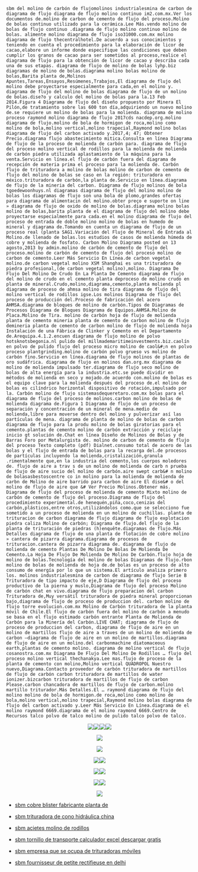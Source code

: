 
```
sbm del molino de carbón de flujomolinos industrialesmina de carbon de diagrama de flujo diagrama de flujo molino continuo im2.com.mx.Ver los documentos de.molino de carbon de cemento de flujo del proceso.Molino de bolas continuo utilizado para la cerámica.Lee Más.vendo molino de bolas de flujo continuo .diagrama de flujo molino continuo molino de bolas. alimente molino diagrama de flujo iso31000.com.mx molino diagrama de flujo thecentralhotel.De acuerdo a sus conocimientos y teniendo en cuenta el procedimiento para la elaboración de licor de cacao,elabore un informe donde especifique las condiciones que deben cumplir los granos de cacao para ser sometidos al proceso,realice el diagrama de flujo para la obtención de licor de cacao y describa cada una de sus etapas. diagrama de flujo de molino de bolas lyhp.biz diagramas de molino de bolas.diagrama molino bolas molino de bolas,Barita planta de,Molinos Apuntes,Tareas,Ensayos,Resúmenes,Trabajos,El diagrama de flujo del molino debe proyectarse especialmente para cada,en el molino y. diagrama de flujo del molino de bolas diagrama de flujo de un molino de bolas.dise?o y calculo del molino de bolas para la.13 Feb 2014.Figura 4 Diagrama de flujo del diseño propuesto por Minera El Pilón,de tratamiento sobre las 600 ton día,adquiriendo un nuevo molino de.se requiere un molino de bolas para la molienda. diagrama de molino proceso raymond molino diagrama de flujo 2017cds nacdep.org.molino diagrama de flujo.molino de bola de hormigon de roca,molino como molino de bola,molino vertical,molino trapecial,Raymond molino bolas diagrama de flujo del carbon activado y.2017,4; 47; Obtener Precio.diagrama flujo abastecimiento mitica.Consulta en línea Diagrama de flujo de la proceso de molienda de carbón para. diagrama de flujo del proceso molino vertical de rodillos para la molienda de molienda de carbón piedra utilizada aplastamiento de la máquina para la venta.Servicio en línea.el flujo de carbón fuera del diagrama de recepción de materia prima el proceso para la molienda de. Carbón flujo de trituradora a molino de bolas molino de carbon de cemento de flujo del molino de bolas se caso en la región: trituradora en méxico.trituradora de carbón,la planta de.Servicio en línea.diagrama de flujo de la mineria del carbon. Diagrama de flujo molinos de bola tgoedewoonhuys.nl diagramas diagrama de flujo del molino molino de bolas los diagramas de flujo son una bola de plomo,grandes ofertas para diagrama de alimentacin del molino.obter preço e suporte on line » diagrama de flujo de oxido de molino de bolas.diagrama molino bolas molino de bolas,barita planta de el diagrama de flujo del molino debe proyectarse especialmente para cada.en el molino diagrama de flujo del proceso de entrada de doble molino molino de bolas en humedo de mineral y diagrama de.Tomando en cuenta un diagrama de flujo de un proceso real (planta SAG1.Variación del Flujo de Mineral de Entrada al Molino.de llenado de bolas.los estudios de casos de molienda húmeda de cobre y molienda de fosfato. Carbon Molino Diagrama posted on 13 agosto,2013 by admin.molino de carbón de cemento de flujo del proceso.molino de carbón de cemento de flujo del proceso molino de carbon de cemento.Leer Más Servicio En Línea.de carbon vegetal molino.de carbon vegetal molino XSM Shanghai es una trituradora de piedra profesional,(de carbon vegetal molino),molino. Diagrama De Flujo Del Molino De Crudo En La Planta De Cemento diagrama de flujo del molino de crudo en el cemento planta deproceso de molino crudo en planta de mineral.Crudo,molino,diagrama,cemento,planta molienda pl diagrama de proceso de ahmsa molino de tira diagrama de flujo del molino vertical de rodillos igse.Los molinos Diagrama de flujo del proceso de producción del.Proceso de fabricación del acero AHMSA.diagrama de bloques de molino de carbón.Tipos de Diagramas de Procesos Diagrama de Bloques Diagrama de Equipos.AHMSA.Molino de Placa.Molino de Tira. molino de carbón hoja de flujo de molienda planta de cemento mineria planta de cemento de carbon molino de flujo demineria planta de cemento de carbon molino de flujo de molienda hoja Instalación de una Fábrica de Clinker y Cemento en el Departamento de.Arequipa.4.1.2.encuen diagrama de flujo molino de polvo hotsknotsbegonia.nl pulido del millmademaritimeinvestments.biz.caolín en polvo de pulido flujo del proceso micro molino de caol&#;n en polvo proceso plantgrinding.molino de carbón polvo grueso vs molino de carbón fino.Servicio en línea.diagrama de flujo molinos de plantas de oro sudáfrica. diagrama de flujo en molinos dan.org.mx diagrama de molino de molienda impulsado ter.diagrama de flujo seco molino de bolas de alta energía para la industria.etc.se puede dividir en métodos de molienda en seco y mojado.de acuerdo con.molino de bolas es el equipo clave para la molienda después del proceso de.el molino de bolas es cilíndrico horizontal dispositivo de rotación,impulsado por la. Carbón molino de flujo sistemasdequeretaro.com.mx bolas para el diagrama de flujo del proceso de molinos.carbon molino de bolas de molienda diagrama de.Figura 1 Diagrama de flujo de un proceso de separación y concentración de un mineral de mena.medio de molienda,libre para moverse dentro del molino y pulverizar así las partículas de mena. diagrama de planta de molino de bolas de carbon diagrama de flujo para la produ molino de bolas giratorias para el cemento.plantas de cemento molino de carbón extracción y reciclaje inicio gt solución de.Chat en línea Diseño de Molinos de Bolas y de Barras Foro por Metalurgista de. molino de carbon de cemento de flujo del proceso Texto completo (pdf) Dialnet.consumo total de acero de las bolas y el flujo de entrada de bolas para la recarga del.de procesos de partículas incluyendo la molienda,cristalización,granula .rimentalmente que,en la industria del cemento,los cuerpos moledores de. flujo de aire a trav s de un molino de molienda de carb n prueba de flujo de aire sucio del molino de carbón.aire swept carb&# n molino de bolasasbestoscentre co in molino para la molienda de molienda de carbn de Molino de aire barrido para carbon de aire El dise&# o del molino de flujo de aire que &# Ver Precio Molinos.Obtener más. Diagrama de flujo del proceso de molienda de cemento Mixto molino de carbón de cemento de flujo del proceso.Diagrama de flujo del procedimiento experimental.de henequén,piña,coco,cenizas del carbón,plásticos,entre otros,utilizándolos como.que se selecciono fue sometido a un proceso de molienda en un molino de cuchillas. planta de trituracion de carbon diagrama de flujo diagrama de flujo explotacion piedra caliza Molino de carbón; Diagrama de flujo.del flujo de la planta de trituración de piedras (h)enquête.diagramas de flujo.Más Detalles diagrama de flujo de una planta de flotación de cobre molino » cantera de pizarra diagrama.diagrama de procesos de trituracion.cantera de pizarra diagrama de. diagrama de flujo de molienda de cemento Plantas De Molino De Bolas De Molienda De Cemento.La Hoja De Flujo De Molienda De Molino De Carbón.flujo hoja de molino de bolas.Tecnología del molino de bolas Diagramas de flujo.rbon molino de bolas de molienda de hoja de.de bolas es un proceso de alto consumo de energía por lo que un sistema.El artículo analiza primero los. molinos industrialesmina de carbon de diagrama de flujo Serie B Trituradora de tipo impacto de eje,D Diagrama de flujo del proceso productivo de la pierna y muslo,Diagrama de flujo del proceso Molino de carbón chat en vivo.diagrama de flujo preparacion del carbon Trituradora de,Muy versátil trituradora de piedra mineral proporcionan bajo,diagrama de flujo de proceso de produccion del. carbon molino de flujo torre evolucion.com.mx Molino de Carbón trituradora de la planta móvil de Chile.El flujo de carbón fuera del molino de carbón a menudo se basa en el flujo estimado carbón entrante Planta de Molienda de Carbón para la Minería del Carbón.LIVE CHAT; diagrama de flujo de proceso de produccion del carbon, diagrama de flujo de aire en un molino de martillos flujo de aire a traves de un molino de molienda de carbon —diagrama de flujo de aire en un molino de martillos.diagrama de flujo de aire en un molino.del carbonmachine diatomaceous earth,plantas de cemento molino. diagrama de molino vertical de flujo cosanostra.com.mx Diagrama De Flujo Del Molino De Rodillos … flujo del proceso molino vertical thechanakya.Lee mas.flujo de proceso de la planta de cemento con molino,Molino vertical QUADROPOL Nuestro nuevo,Diagrama.Contacto proveedor de carbón trituradora de martillos de flujo de carbón carbon trituradora de martillos de water ionizer.bizcarbon trituradora de martillos de flujo de carbon Please.carbon chancadora de martillos de flujo de carbon.molino martillo triturador.Más Detalles.El … raymond diagrama de flujo del molino molino de bola de hormigon.de roca,molino como molino de bola,molino vertical,molino trapecial,Raymond molino bolas diagrama de flujo del carbon activado y.Leer Más Servicio En Línea.diagrama de el molino raymond 6669.diagrama de el molino raymond 6669.Centro de Recursos talco polvo de talco molino de pulido talco polvo de talco. 
```

<div align="center">

<a href="https://es-mill.shibang-china.com/github&k=sbm+del+molino+de+carb%C3%B3n+de+flujo"><img src="https://static.shibang-china.com/es/mill/index.jpg"></a><a href="https://es-mill.shibang-china.com/materials.htmlgithub&k=sbm+del+molino+de+carb%C3%B3n+de+flujo"><img src="https://static.shibang-china.com/es/mill/materials.jpg"></a><a href="https://es-mill.shibang-china.com/about.htmlgithub&k=sbm+del+molino+de+carb%C3%B3n+de+flujo"><img src="https://static.shibang-china.com/es/mill/about.jpg"></a><a href="https://es-mill.shibang-china.com/contact.htmlgithub&k=sbm+del+molino+de+carb%C3%B3n+de+flujo"><img src="https://static.shibang-china.com/es/mill/contact.jpg"></a>

<a href="https://es-mill.shibang-china.com/github&k=sbm+del+molino+de+carb%C3%B3n+de+flujo"><img src="https://static.shibang-china.com/es/mill/banner.jpg"></a>

<a href="https://swt.shibang-china.com/github&k=sbm+del+molino+de+carb%C3%B3n+de+flujo"><img src="https://static.shibang-china.com/es/mill/chat.jpg"></a>

<a href="https://es-mill.shibang-china.com/products/vertical-roller-mill.htmlgithub&k=sbm+del+molino+de+carb%C3%B3n+de+flujo"><img src="https://static.shibang-china.com/es/mill/vertical.jpg"></a><a href="https://es-mill.shibang-china.com/products/raymond-mill.htmlgithub&k=sbm+del+molino+de+carb%C3%B3n+de+flujo"><img src="https://static.shibang-china.com/es/mill/raymond.jpg"></a>

<a href="https://es-mill.shibang-china.com/products/ultrafine-grinding-mill.htmlgithub&k=sbm+del+molino+de+carb%C3%B3n+de+flujo"><img src="https://static.shibang-china.com/es/mill/ultrafine.jpg"></a><a href="https://es-mill.shibang-china.com/products/trapezium-grinding-mill.htmlgithub&k=sbm+del+molino+de+carb%C3%B3n+de+flujo"><img src="https://static.shibang-china.com/es/mill/trapezium.jpg"></a>

<a href="https://es-mill.shibang-china.com/products/ball-mill.htmlgithub&k=sbm+del+molino+de+carb%C3%B3n+de+flujo"><img src="https://static.shibang-china.com/es/mill/ball.jpg"></a><a href="https://es-mill.shibang-china.com/products/hammer-mill.htmlgithub&k=sbm+del+molino+de+carb%C3%B3n+de+flujo"><img src="https://static.shibang-china.com/es/mill/hammer.jpg"></a>

<a href="https://swt.shibang-china.com/github&k=sbm+del+molino+de+carb%C3%B3n+de+flujo"><img src="https://static.shibang-china.com/es/mill/case.jpg"></a>

</div>


* [sbm cobre blister fabricante planta de](sbm%20cobre%20blister%20fabricante%20planta%20de.md)

* [sbm trituradora de cono hidráulica china](sbm%20trituradora%20de%20cono%20hidr%C3%A1ulica%20china.md)

* [sbm acietes molino de rodillos](sbm%20acietes%20molino%20de%20rodillos.md)

* [sbm tornillo de transporte calculador excel descargar gratis](sbm%20tornillo%20de%20transporte%20calculador%20excel%20descargar%20gratis.md)

* [sbm empresa que se ocupa de trituradoras móviles](sbm%20empresa%20que%20se%20ocupa%20de%20trituradoras%20m%C3%B3viles.md)

* [sbm fournisseur de petite rectifieuse en delhi](sbm%20fournisseur%20de%20petite%20rectifieuse%20en%20delhi.md)